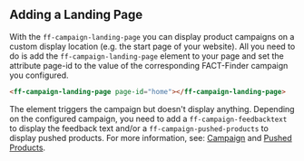 ## Adding a Landing Page
With the `ff-campaign-landing-page` you can display product campaigns on a custom display location (e.g. the start page of your website). All you need to do is add the `ff-campaign-landing-page` element to your page and set the attribute page-id to the value of the corresponding FACT-Finder campaign you configured.

```html
<ff-campaign-landing-page page-id="home"></ff-campaign-landing-page>
```

The element triggers the campaign but doesn't display anything. Depending on the configured campaign, you need to add a `ff-campaign-feedbacktext` to display the feedback text and/or a `ff-campaign-pushed-products` to display pushed products. For more information, see: [Campaign](http://web-components.fact-finder.de/documentation/ff-campaign) and [Pushed Products](/documentation/3.x/ff-campaign-pushed-products).
